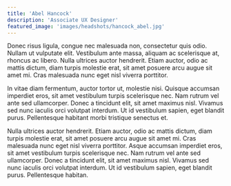 ```yaml
---
title: 'Abel Hancock'
description: 'Associate UX Designer'
featured_image: 'images/headshots/hancock_abel.jpg'
---
```


Donec risus ligula, congue nec malesuada non, consectetur quis odio. Nullam ut vulputate elit. Vestibulum ante massa, aliquam ac scelerisque at, rhoncus ac libero. Nulla ultrices auctor hendrerit. Etiam auctor, odio ac mattis dictum, diam turpis molestie erat, sit amet posuere arcu augue sit amet mi. Cras malesuada nunc eget nisl viverra porttitor.

In vitae diam fermentum, auctor tortor ut, molestie nisi. Quisque accumsan imperdiet eros, sit amet vestibulum turpis scelerisque nec. Nam rutrum vel ante sed ullamcorper. Donec a tincidunt elit, sit amet maximus nisl. Vivamus sed nunc iaculis orci volutpat interdum. Ut id vestibulum sapien, eget blandit purus. Pellentesque habitant morbi tristique senectus et.

 Nulla ultrices auctor hendrerit. Etiam auctor, odio ac mattis dictum, diam turpis molestie erat, sit amet posuere arcu augue sit amet mi. Cras malesuada nunc eget nisl viverra porttitor. Asque accumsan imperdiet eros, sit amet vestibulum turpis scelerisque nec. Nam rutrum vel ante sed ullamcorper. Donec a tincidunt elit, sit amet maximus nisl. Vivamus sed nunc iaculis orci volutpat interdum. Ut id vestibulum sapien, eget blandit purus. Pellentesque habitan.